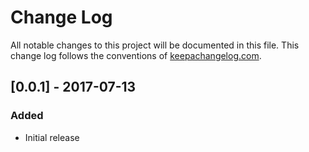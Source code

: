 # Change Log
All notable changes to this project will be documented in this file. This change log follows the conventions of [keepachangelog.com](http://keepachangelog.com/).

## [0.0.1] - 2017-07-13
### Added
- Initial release

[0.1.1]: https://s3.amazonaws.com/trawler/trawler-connector_0.0.1_all.deb